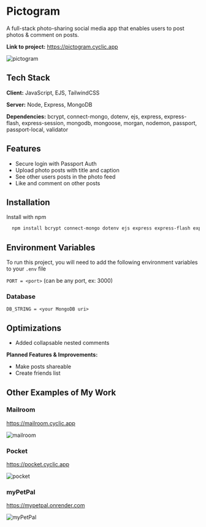 
# Pictogram

A full-stack photo-sharing social media app that enables users to post photos & comment on posts.

**Link to project:** https://pictogram.cyclic.app

![pictogram](https://user-images.githubusercontent.com/101529105/195208048-b48bc942-e8bd-4cd7-86e8-9c873c1e98c2.png)

## Tech Stack

**Client:** JavaScript, EJS, TailwindCSS

**Server:** Node, Express, MongoDB

**Dependencies:** bcrypt, connect-mongo, dotenv, ejs, express, express-flash, express-session, mongodb, mongoose, morgan, nodemon, passport, passport-local, validator

## Features

- Secure login with Passport Auth
- Upload photo posts with title and caption
- See other users posts in the photo feed
- Like and comment on other posts


## Installation

Install with npm

```bash
  npm install bcrypt connect-mongo dotenv ejs express express-flash express-session mongodb mongoose morgan nodemon passport passport-local validator
```
## Environment Variables

To run this project, you will need to add the following environment variables to your `.env` file

`PORT = <port>` (can be any port, ex: 3000)

### Database

`DB_STRING = <your MongoDB uri>`
## Optimizations

- Added collapsable nested comments

**Planned Features & Improvements:**

- Make posts shareable
- Create friends list

## Other Examples of My Work

### Mailroom
https://mailroom.cyclic.app

![mailroom](https://user-images.githubusercontent.com/101529105/195208240-49e71fff-53c6-4d92-86ca-79dc31daccc2.png)

### Pocket
https://pocket.cyclic.app

![pocket](https://user-images.githubusercontent.com/101529105/195208290-07a5521d-bc47-40a1-9afb-8db5ed959bb8.png)

### myPetPal
https://mypetpal.onrender.com

![myPetPal](https://user-images.githubusercontent.com/101529105/195208309-45fa413f-58e7-4edc-852c-47d9478b4718.png)
